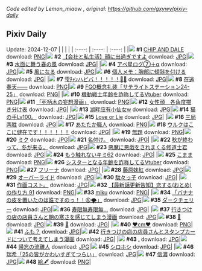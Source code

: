 *Code edited by Lemon_miaow , original: https://github.com/gxywy/pixiv-daily*
## Pixiv Daily 
Update: 2024-12-07
|      |      |      |
| :----: | :----: | :----: |
|![](https://pximg.lemonmiaow.xyz/c/240x480/img-master/img/2024/12/06/00/00/52/124929117_p0_master1200.jpg) **#1** [CHIP AND DALE](https://www.pixiv.net/artworks/124929117) download: [PNG](https://pximg.lemonmiaow.xyz/img-original/img/2024/12/06/00/00/52/124929117_p0.png)|![](https://pximg.lemonmiaow.xyz/c/240x480/img-master/img/2024/12/06/12/00/11/124939167_p0_master1200.jpg) **#2** [【会社と私生活】顔に出過ぎですよ](https://www.pixiv.net/artworks/124939167) download: [JPG](https://pximg.lemonmiaow.xyz/img-original/img/2024/12/06/12/00/11/124939167_p0.jpg)|![](https://pximg.lemonmiaow.xyz/c/240x480/img-master/img/2024/12/05/07/30/01/124909023_p0_master1200.jpg) **#3** [水面に舞う春の風](https://www.pixiv.net/artworks/124909023) download: [JPG](https://pximg.lemonmiaow.xyz/img-original/img/2024/12/05/07/30/01/124909023_p0.jpg)|
|![](https://pximg.lemonmiaow.xyz/c/240x480/img-master/img/2024/12/06/12/08/45/124920084_p0_master1200.jpg) **#4** [アベ星ログ⑦＋α](https://www.pixiv.net/artworks/124920084) download: [JPG](https://pximg.lemonmiaow.xyz/img-original/img/2024/12/06/12/08/45/124920084_p0.jpg)|![](https://pximg.lemonmiaow.xyz/c/240x480/img-master/img/2024/12/06/20/17/59/124949134_p0_master1200.jpg) **#5** [風になる](https://www.pixiv.net/artworks/124949134) download: [JPG](https://pximg.lemonmiaow.xyz/img-original/img/2024/12/06/20/17/59/124949134_p0.jpg)|![](https://pximg.lemonmiaow.xyz/c/240x480/img-master/img/2024/12/05/06/00/04/124907910_p0_master1200.jpg) **#6** [個人メモ：胸部に傾斜を付ける](https://www.pixiv.net/artworks/124907910) download: [JPG](https://pximg.lemonmiaow.xyz/img-original/img/2024/12/05/06/00/04/124907910_p0.jpg)|
|![](https://pximg.lemonmiaow.xyz/c/240x480/img-master/img/2024/12/06/00/00/01/124928874_p0_master1200.jpg) **#7** [雫ﾁｬﾝハピバ！！！！！🎂🎉](https://www.pixiv.net/artworks/124928874) download: [JPG](https://pximg.lemonmiaow.xyz/img-original/img/2024/12/06/00/00/01/124928874_p0.jpg)|![](https://pximg.lemonmiaow.xyz/c/240x480/img-master/img/2024/12/06/00/00/14/124928964_p0_master1200.jpg) **#8** [在逃春天——](https://www.pixiv.net/artworks/124928964) download: [PNG](https://pximg.lemonmiaow.xyz/img-original/img/2024/12/06/00/00/14/124928964_p0.png)|![](https://pximg.lemonmiaow.xyz/c/240x480/img-master/img/2024/12/06/12/33/16/124939757_p0_master1200.jpg) **#9** [FGO概念礼装「サテライトステーション24-25」](https://www.pixiv.net/artworks/124939757) download: [PNG](https://pximg.lemonmiaow.xyz/img-original/img/2024/12/06/12/33/16/124939757_p0.png)|
|![](https://pximg.lemonmiaow.xyz/c/240x480/img-master/img/2024/12/05/21/06/48/124923479_p0_master1200.jpg) **#10** [機動戦士年齢を詐称してるVtuber](https://www.pixiv.net/artworks/124923479) download: [PNG](https://pximg.lemonmiaow.xyz/img-original/img/2024/12/05/21/06/48/124923479_p0.png)|![](https://pximg.lemonmiaow.xyz/c/240x480/img-master/img/2024/12/05/12/26/23/124912751_p0_master1200.jpg) **#11** [「死柄木の妄想漫画」](https://www.pixiv.net/artworks/124912751) download: [PNG](https://pximg.lemonmiaow.xyz/img-original/img/2024/12/05/12/26/23/124912751_p0.png)|![](https://pximg.lemonmiaow.xyz/c/240x480/img-master/img/2024/12/05/00/00/19/124901887_p0_master1200.jpg) **#12** [女性顔　各角度描き分け表](https://www.pixiv.net/artworks/124901887) download: [JPG](https://pximg.lemonmiaow.xyz/img-original/img/2024/12/05/00/00/19/124901887_p0.jpg)|
|![](https://pximg.lemonmiaow.xyz/c/240x480/img-master/img/2024/12/05/12/32/47/124912861_p0_master1200.jpg) **#13** [湖畔应有小仙女w](https://www.pixiv.net/artworks/124912861) download: [JPG](https://pximg.lemonmiaow.xyz/img-original/img/2024/12/05/12/32/47/124912861_p0.jpg)|![](https://pximg.lemonmiaow.xyz/c/240x480/img-master/img/2024/12/05/05/48/14/124907791_p0_master1200.jpg) **#14** [猫の手Lv100。](https://www.pixiv.net/artworks/124907791) download: [JPG](https://pximg.lemonmiaow.xyz/img-original/img/2024/12/05/05/48/14/124907791_p0.jpg)|![](https://pximg.lemonmiaow.xyz/c/240x480/img-master/img/2024/12/06/20/10/04/124948908_p0_master1200.jpg) **#15** [Love or Lie](https://www.pixiv.net/artworks/124948908) download: [JPG](https://pximg.lemonmiaow.xyz/img-original/img/2024/12/06/20/10/04/124948908_p0.jpg)|
|![](https://pximg.lemonmiaow.xyz/c/240x480/img-master/img/2024/12/05/18/49/46/124919498_p0_master1200.jpg) **#16** [三局两胜](https://www.pixiv.net/artworks/124919498) download: [JPG](https://pximg.lemonmiaow.xyz/img-original/img/2024/12/05/18/49/46/124919498_p0.jpg)|![](https://pximg.lemonmiaow.xyz/c/240x480/img-master/img/2024/12/06/20/30/02/124949489_p0_master1200.jpg) **#17** [あたたか職人](https://www.pixiv.net/artworks/124949489) download: [PNG](https://pximg.lemonmiaow.xyz/img-original/img/2024/12/06/20/30/02/124949489_p0.png)|![](https://pximg.lemonmiaow.xyz/c/240x480/img-master/img/2024/12/05/23/42/25/124928287_p0_master1200.jpg) **#18** [ウルクはここに健在です！！！！！！](https://www.pixiv.net/artworks/124928287) download: [JPG](https://pximg.lemonmiaow.xyz/img-original/img/2024/12/05/23/42/25/124928287_p0.jpg)|
|![](https://pximg.lemonmiaow.xyz/c/240x480/img-master/img/2024/12/06/00/32/54/124930360_p0_master1200.jpg) **#19** [無題](https://www.pixiv.net/artworks/124930360) download: [PNG](https://pximg.lemonmiaow.xyz/img-original/img/2024/12/06/00/32/54/124930360_p0.png)|![](https://pximg.lemonmiaow.xyz/c/240x480/img-master/img/2024/12/06/00/00/14/124928956_p0_master1200.jpg) **#20** [ミク](https://www.pixiv.net/artworks/124928956) download: [JPG](https://pximg.lemonmiaow.xyz/img-original/img/2024/12/06/00/00/14/124928956_p0.jpg)|![](https://pximg.lemonmiaow.xyz/c/240x480/img-master/img/2024/12/06/08/15/39/124936309_p0_master1200.jpg) **#21** [名付け。](https://www.pixiv.net/artworks/124936309) download: [JPG](https://pximg.lemonmiaow.xyz/img-original/img/2024/12/06/08/15/39/124936309_p0.jpg)|
|![](https://pximg.lemonmiaow.xyz/c/240x480/img-master/img/2024/12/06/18/50/45/124946512_p0_master1200.jpg) **#22** [秋が終わって、冬が来る。](https://www.pixiv.net/artworks/124946512) download: [JPG](https://pximg.lemonmiaow.xyz/img-original/img/2024/12/06/18/50/45/124946512_p0.jpg)|![](https://pximg.lemonmiaow.xyz/c/240x480/img-master/img/2024/12/06/18/07/30/124945448_p0_master1200.jpg) **#23** [悪魔に悪戯をされまくる修道士君](https://www.pixiv.net/artworks/124945448) download: [JPG](https://pximg.lemonmiaow.xyz/img-original/img/2024/12/06/18/07/30/124945448_p0.jpg)|![](https://pximg.lemonmiaow.xyz/c/240x480/img-master/img/2024/12/05/16/55/43/124916799_p0_master1200.jpg) **#24** [もう触れないキミ62](https://www.pixiv.net/artworks/124916799) download: [JPG](https://pximg.lemonmiaow.xyz/img-original/img/2024/12/05/16/55/43/124916799_p0.jpg)|
|![](https://pximg.lemonmiaow.xyz/c/240x480/img-master/img/2024/12/05/18/16/24/124918672_p0_master1200.jpg) **#25** [こまま](https://www.pixiv.net/artworks/124918672) download: [PNG](https://pximg.lemonmiaow.xyz/img-original/img/2024/12/05/18/16/24/124918672_p0.png)|![](https://pximg.lemonmiaow.xyz/c/240x480/img-master/img/2024/12/06/21/20/06/124951139_p0_master1200.jpg) **#26** [シスターとなる年齢を詐称してるVtuber](https://www.pixiv.net/artworks/124951139) download: [PNG](https://pximg.lemonmiaow.xyz/img-original/img/2024/12/06/21/20/06/124951139_p0.png)|![](https://pximg.lemonmiaow.xyz/c/240x480/img-master/img/2024/12/06/00/00/13/124928953_p0_master1200.jpg) **#27** [フリーナ](https://www.pixiv.net/artworks/124928953) download: [JPG](https://pximg.lemonmiaow.xyz/img-original/img/2024/12/06/00/00/13/124928953_p0.jpg)|
|![](https://pximg.lemonmiaow.xyz/c/240x480/img-master/img/2024/12/05/01/22/44/124904440_p0_master1200.jpg) **#28** [藤原妹紅](https://www.pixiv.net/artworks/124904440) download: [JPG](https://pximg.lemonmiaow.xyz/img-original/img/2024/12/05/01/22/44/124904440_p0.jpg)|![](https://pximg.lemonmiaow.xyz/c/240x480/img-master/img/2024/12/05/18/06/45/124918434_p0_master1200.jpg) **#29** [オーバーライド](https://www.pixiv.net/artworks/124918434) download: [JPG](https://pximg.lemonmiaow.xyz/img-original/img/2024/12/05/18/06/45/124918434_p0.jpg)|![](https://pximg.lemonmiaow.xyz/c/240x480/img-master/img/2024/12/06/18/32/09/124946077_p0_master1200.jpg) **#30** [駄々っ子](https://www.pixiv.net/artworks/124946077) download: [JPG](https://pximg.lemonmiaow.xyz/img-original/img/2024/12/06/18/32/09/124946077_p0.jpg)|
|![](https://pximg.lemonmiaow.xyz/c/240x480/img-master/img/2024/12/06/08/16/25/124936320_p0_master1200.jpg) **#31** [作画コスト。](https://www.pixiv.net/artworks/124936320) download: [JPG](https://pximg.lemonmiaow.xyz/img-original/img/2024/12/06/08/16/25/124936320_p0.jpg)|![](https://pximg.lemonmiaow.xyz/c/240x480/img-master/img/2024/12/06/12/27/37/124939657_p0_master1200.jpg) **#32** [【最新話更新告知】恋する(おとめ)の作り方 91](https://www.pixiv.net/artworks/124939657) download: [PNG](https://pximg.lemonmiaow.xyz/img-original/img/2024/12/06/12/27/37/124939657_p0.png)|![](https://pximg.lemonmiaow.xyz/c/240x480/img-master/img/2024/12/05/06/38/59/124908374_p0_master1200.jpg) **#33** [miku](https://www.pixiv.net/artworks/124908374) download: [PNG](https://pximg.lemonmiaow.xyz/img-original/img/2024/12/05/06/38/59/124908374_p0.png)|
|![](https://pximg.lemonmiaow.xyz/c/240x480/img-master/img/2024/12/05/19/01/15/124919865_p0_master1200.jpg) **#34** [「バナナの皮を置いたのは誰ですのっ！！😡🌪️」](https://www.pixiv.net/artworks/124919865) download: [JPG](https://pximg.lemonmiaow.xyz/img-original/img/2024/12/05/19/01/15/124919865_p0.jpg)|![](https://pximg.lemonmiaow.xyz/c/240x480/img-master/img/2024/12/05/08/54/41/124909993_p0_master1200.jpg) **#35** [ダークチェリー](https://www.pixiv.net/artworks/124909993) download: [JPG](https://pximg.lemonmiaow.xyz/img-original/img/2024/12/05/08/54/41/124909993_p0.jpg)|![](https://pximg.lemonmiaow.xyz/c/240x480/img-master/img/2024/12/06/07/08/17/124935499_p0_master1200.jpg) **#36** [寿限無寿限無…](https://www.pixiv.net/artworks/124935499) download: [JPG](https://pximg.lemonmiaow.xyz/img-original/img/2024/12/06/07/08/17/124935499_p0.jpg)|
|![](https://pximg.lemonmiaow.xyz/c/240x480/img-master/img/2024/12/06/00/13/32/124929781_p0_master1200.jpg) **#37** [行きつけの店の店員さんと朝の寒さを感じてしまう漫画](https://www.pixiv.net/artworks/124929781) download: [JPG](https://pximg.lemonmiaow.xyz/img-original/img/2024/12/06/00/13/32/124929781_p0.jpg)|![](https://pximg.lemonmiaow.xyz/c/240x480/img-master/img/2024/12/05/23/40/45/124928233_p0_master1200.jpg) **#38** [📛](https://www.pixiv.net/artworks/124928233) download: [JPG](https://pximg.lemonmiaow.xyz/img-original/img/2024/12/05/23/40/45/124928233_p0.jpg)|![](https://pximg.lemonmiaow.xyz/c/240x480/img-master/img/2024/12/05/17/44/28/124917796_p0_master1200.jpg) **#39** [📖](https://www.pixiv.net/artworks/124917796) download: [JPG](https://pximg.lemonmiaow.xyz/img-original/img/2024/12/05/17/44/28/124917796_p0.jpg)|
|![](https://pximg.lemonmiaow.xyz/c/240x480/img-master/img/2024/12/05/20/45/24/124922732_p0_master1200.jpg) **#40** [❤️cm❤️](https://www.pixiv.net/artworks/124922732) download: [PNG](https://pximg.lemonmiaow.xyz/img-original/img/2024/12/05/20/45/24/124922732_p0.png)|![](https://pximg.lemonmiaow.xyz/c/240x480/img-master/img/2024/12/06/23/29/06/124955330_p0_master1200.jpg) **#41** [ふも？](https://www.pixiv.net/artworks/124955330) download: [JPG](https://pximg.lemonmiaow.xyz/img-original/img/2024/12/06/23/29/06/124955330_p0.jpg)|![](https://pximg.lemonmiaow.xyz/c/240x480/img-master/img/2024/12/05/01/17/07/124904308_p0_master1200.jpg) **#42** [行きつけの店の店員さんとスタンプカードについて考えてしまう漫画](https://www.pixiv.net/artworks/124904308) download: [JPG](https://pximg.lemonmiaow.xyz/img-original/img/2024/12/05/01/17/07/124904308_p0.jpg)|
|![](https://pximg.lemonmiaow.xyz/c/240x480/img-master/img/2024/12/05/01/03/18/124903985_p0_master1200.jpg) **#43** [.](https://www.pixiv.net/artworks/124903985) download: [JPG](https://pximg.lemonmiaow.xyz/img-original/img/2024/12/05/01/03/18/124903985_p0.jpg)|![](https://pximg.lemonmiaow.xyz/c/240x480/img-master/img/2024/12/06/18/00/10/124945100_p0_master1200.jpg) **#44** [帰忘の流離人](https://www.pixiv.net/artworks/124945100) download: [JPG](https://pximg.lemonmiaow.xyz/img-original/img/2024/12/06/18/00/10/124945100_p0.jpg)|![](https://pximg.lemonmiaow.xyz/c/240x480/img-master/img/2024/12/05/01/07/16/124904077_p0_master1200.jpg) **#45** [シロホシ](https://www.pixiv.net/artworks/124904077) download: [JPG](https://pximg.lemonmiaow.xyz/img-original/img/2024/12/05/01/07/16/124904077_p0.jpg)|
|![](https://pximg.lemonmiaow.xyz/c/240x480/img-master/img/2024/12/05/13/36/40/124913789_p0_master1200.jpg) **#46** [瑞希「25の皆がかわいすぎてつらい」](https://www.pixiv.net/artworks/124913789) download: [JPG](https://pximg.lemonmiaow.xyz/img-original/img/2024/12/05/13/36/40/124913789_p0.jpg)|![](https://pximg.lemonmiaow.xyz/c/240x480/img-master/img/2024/12/05/19/21/20/124920364_p0_master1200.jpg) **#47** [信濃](https://www.pixiv.net/artworks/124920364) download: [JPG](https://pximg.lemonmiaow.xyz/img-original/img/2024/12/05/19/21/20/124920364_p0.jpg)|![](https://pximg.lemonmiaow.xyz/c/240x480/img-master/img/2024/12/06/22/40/26/124953798_p0_master1200.jpg) **#48** [絵🖋](https://www.pixiv.net/artworks/124953798) download: [PNG](https://pximg.lemonmiaow.xyz/img-original/img/2024/12/06/22/40/26/124953798_p0.png)|
